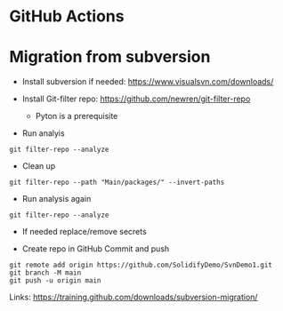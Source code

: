 # GitHub Actions

# Migration from subversion
* Install subversion if needed: https://www.visualsvn.com/downloads/
* Install Git-filter repo: https://github.com/newren/git-filter-repo
  * Pyton is a prerequisite

* Run analyis
```
git filter-repo --analyze
```

* Clean up
```
git filter-repo --path "Main/packages/" --invert-paths
```
* Run analysis again
```
git filter-repo --analyze
```
 
* If needed replace/remove secrets

* Create repo in GitHub Commit and push
```
git remote add origin https://github.com/SolidifyDemo/SvnDemo1.git
git branch -M main
git push -u origin main
```
Links: https://training.github.com/downloads/subversion-migration/
